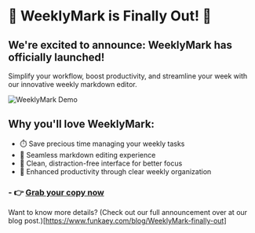# 🎉 WeeklyMark is Finally Out! 🎉
## We're excited to announce: WeeklyMark has officially launched! 
Simplify your workflow, boost productivity, and streamline your week with our innovative weekly markdown editor.

![WeeklyMark Demo](https://public-files.gumroad.com/v65zlxxdshfvxm0zkpy2aozv3pc7)



## Why you'll love WeeklyMark:

- ⏱️ Save precious time managing your weekly tasks
- 📝 Seamless markdown editing experience
- 🌈 Clean, distraction-free interface for better focus
- 🚀 Enhanced productivity through clear weekly organization
### - 👉 [Grab your copy now](https://store.funkaey.com)

Want to know more details? (Check out our full announcement over at our blog post.)[https://www.funkaey.com/blog/WeeklyMark-finally-out]
